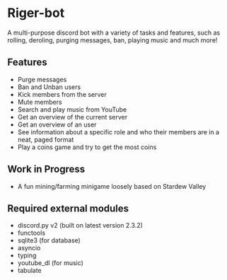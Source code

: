 # Riger-bot
 A multi-purpose discord bot with a variety of tasks and features, such as rolling, deroling, purging messages, ban, playing music and much more!

## Features
- Purge messages
- Ban and Unban users
- Kick members from the server
- Mute members
- Search and play music from YouTube
- Get an overview of the current server
- Get an overview of an user
- See information about a specific role and who their members are in a neat, paged format
- Play a coins game and try to get the most coins

## Work in Progress
- A fun mining/farming minigame loosely based on Stardew Valley



## Required external modules
- discord.py v2 (built on latest version 2.3.2)
- functools
- sqlite3 (for database)
- asyncio
- typing
- youtube_dl (for music)
- tabulate
